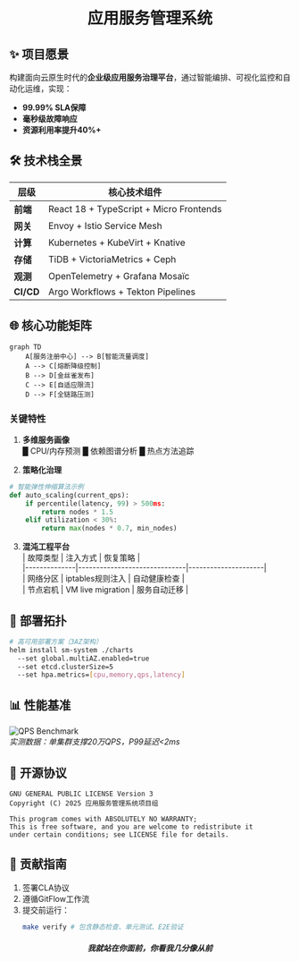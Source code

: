 <center>

# 应用服务管理系统

</center>

## ✨ 项目愿景

构建面向云原生时代的**企业级应用服务治理平台**，通过智能编排、可视化监控和自动化运维，实现：

- **99.99% SLA保障**  
- **毫秒级故障响应**  
- **资源利用率提升40%+**

## 🛠️ 技术栈全景

| 层级        | 核心技术组件                          |  
|--------------|-------------------------------------|  
| **前端**    | React 18 + TypeScript + Micro Frontends |  
| **网关**    | Envoy + Istio Service Mesh          |  
| **计算**    | Kubernetes + KubeVirt + Knative     |  
| **存储**    | TiDB + VictoriaMetrics + Ceph       |  
| **观测**    | OpenTelemetry + Grafana Mosaïc      |  
| **CI/CD**   | Argo Workflows + Tekton Pipelines   |

## 🌐 核心功能矩阵

```mermaid
graph TD
    A[服务注册中心] --> B[智能流量调度]
    A --> C[熔断降级控制]
    B --> D[金丝雀发布]
    C --> E[自适应限流]
    D --> F[全链路压测]
```

### 关键特性
1. **多维服务画像**  
█ CPU/内存预测 █ 依赖图谱分析 █ 热点方法追踪

2. **策略化治理**  
```python
# 智能弹性伸缩算法示例
def auto_scaling(current_qps):
    if percentile(latency, 99) > 500ms:
        return nodes * 1.5
    elif utilization < 30%:
        return max(nodes * 0.7, min_nodes)
```

3. **混沌工程平台**  
| 故障类型       | 注入方式           | 恢复策略         |  
|--------------|------------------------------|---------------------|  
| 网络分区       | iptables规则注入   | 自动健康检查     |  
| 节点宕机       | VM live migration  | 服务自动迁移     |

## 🚀 部署拓扑

```bash
# 高可用部署方案（3AZ架构）
helm install sm-system ./charts 
  --set global.multiAZ.enabled=true 
  --set etcd.clusterSize=5 
  --set hpa.metrics=[cpu,memory,qps,latency]
```

## 📊 性能基准

![QPS Benchmark](https://via.placeholder.com/600x300/2a3d4a/ffffff?text=200k+QPS+<2ms+P99)  
*实测数据：单集群支撑20万QPS，P99延迟<2ms*

## 📜 开源协议

```legal
GNU GENERAL PUBLIC LICENSE Version 3
Copyright (C) 2025 应用服务管理系统项目组

This program comes with ABSOLUTELY NO WARRANTY;
This is free software, and you are welcome to redistribute it
under certain conditions; see LICENSE file for details.
```

## 🤝 贡献指南

1. 签署CLA协议  
2. 遵循GitFlow工作流  
3. 提交前运行：  
   ```bash
   make verify # 包含静态检查、单元测试、E2E验证
   ```

<h5 align="center">我就站在你面前，你看我几分像从前<h5>
